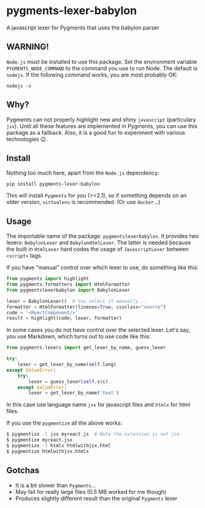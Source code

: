 # pygments-lexer-babylon
A javascript lexer for Pygments that uses the babylon parser


## WARNING!
`Node.js` must be installed to use this package.
Set the environment variable `PYGMENTS_NODE_COMMAND` to the command
you use to run Node. The default is `nodejs`. If the following command works,
you are most probably OK:
```
nodejs -v
```

## Why?
Pygments can not properly highlight new and shiny `javascript` (particulary `jsx`).
Until all these features are implemented in Pygments, you can use this package as a fallback.
Also, it is a good fun to experiment with various technologies :wink:.

## Install
Nothing too much here, apart from the `Node.js` dependency:
```
pip install pygments-lexer-babylon
```
This will install `Pygments` for you (>=2.1), so if something depends on an older version, `virtualenv` is recommended.
(Or use `docker`...)

## Usage
The importable name of the package: `pygmentslexerbabylon`.
It provides two lexers: `BabylonLexer` and `BabylonHtmlLexer`. The latter is needed because the built in
`HtmlLexer` hard codes the usage of `JavascriptLexer` between `<script>` tags.

If you have "manual" control over which lexer to use, do something like this:
```python
from pygments import highlight
from pygments.formatters import HtmlFormatter
from pygmentslexerbabylon import BabylonLexer

lexer = BabylonLexer()  # You select it manually...
formatter = HtmlFormatter(linenos=True, cssclass="source")
code = '<ReactComponent/>'
result = highlight(code, lexer, formatter)
```

In some cases you do not have control over the selected lexer. Let's say, you use Markdown, which turns out to
use code like this:
```python
from pygments.lexers import get_lexer_by_name, guess_lexer

try:
    lexer = get_lexer_by_name(self.lang)
except ValueError:
    try:
        lexer = guess_lexer(self.src)
    except ValueError:
        lexer = get_lexer_by_name('text')
```
In this case use language name `jsx` for javascript files and `htmlx` for
html files.

If you use the `pygmentize` all the above works:
```sh
$ pygmentize -l jsx myreact.js  # Note the extension is not jsx
$ pygmentize myreact.jsx
$ pygmentize -l htmlx htmlwithjsx.html
$ pygmentize htmlwithjsx.htmlx
```

## Gotchas
- It is a bit slower than `Pygments`...
- May fail for really large files (0.5 MB worked for me though)
- Produces slightly different result than the original `Pygments` lexer

